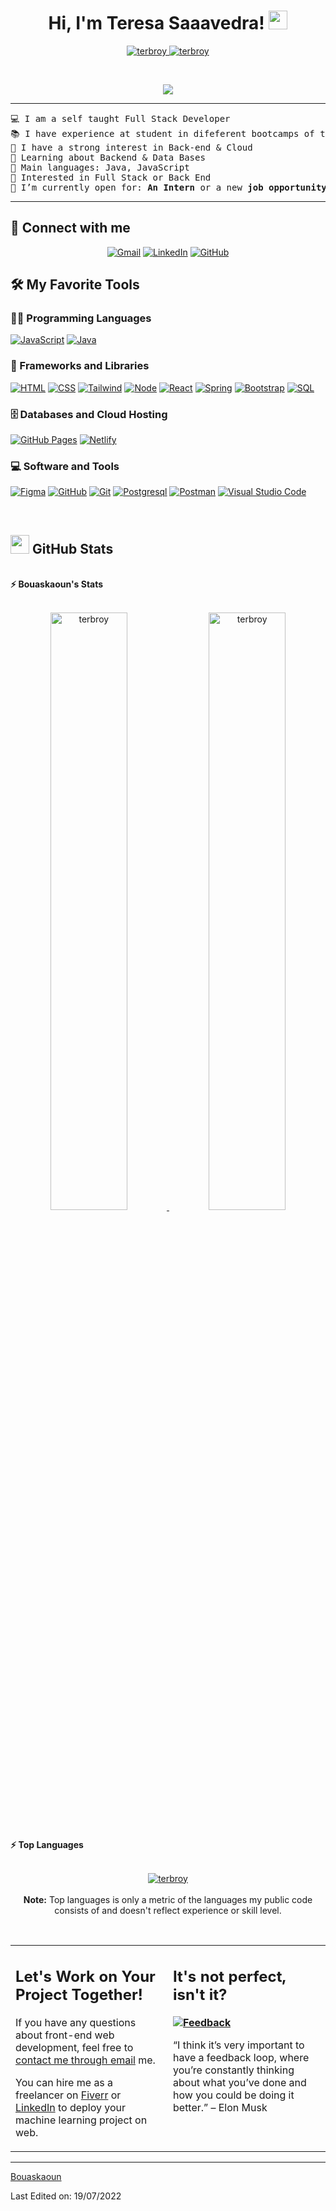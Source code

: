 <h1 align="center">
Hi, I'm Teresa Saaavedra!
	<a href="https://github.com/Terbroy" target="_self">
		<img src="https://media.giphy.com/media/hvRJCLFzcasrR4ia7z/giphy.gif" width="30">
	</a>
</h1>
<p align="center">
	<a href="https://github.com/Terbroy">
		<img src="https://komarev.com/ghpvc/?username=bouaskaoun&label=Profile%20views&color=0e75b6&style=flat" alt="terbroy" />
	</a>
	<a href="https://github.com/Terbroy">
		<img src="https://img.shields.io/github/followers/bouaskaoun?label=Followers" alt="terbroy" />
	</a>
</p>
<br/>
<p align="center">
	<a href="https://www.linkedin.com/in/teresa-broyer/">
		<img src="https://readme-typing-svg.herokuapp.com?lines=Computer+Science+Student;Full+Stack+Web+Developer;Freelancer;DS%20|%20AI%20|%20ML%20Enthusiastic;Always%20learning%20new%20things&center=true&width=380&height=45">
	</a>
</p>

<hr>

<pre>
💻 I am a self taught Full Stack Developer
📚 I have experience at student in difeferent bootcamps of tec
📝 I have a strong interest in Back-end & Cloud
🌱 Learning about Backend & Data Bases 
🌟 Main languages: Java, JavaScript
🚩 Interested in Full Stack or Back End
🤔 I’m currently open for: <b>An Intern</b> or a new <b>job opportunity</b>, this is <a href="https://docs.google.com/document/d/1FzR84Yvd3Uvdje9aBcON20Hx_yHGFjRS/edit?usp=sharing&ouid=115502817976626646516&rtpof=true&sd=true" target="_blank">MY RESUME.</a>
</pre>
<hr>

## 🤝 Connect with me
<p align="center">
	<a href="mailto:teresabroyer2003@gmail.com"><img img src="https://img.shields.io/badge/gmail-%23EA4335.svg?style=plastic&logo=gmail&logoColor=white" alt="Gmail"/></a>
	<a href="https://www.linkedin.com/in/teresa-broyer/"><img src="https://img.shields.io/badge/linkedin-%230A66C2.svg?style=plastic&logo=linkedin&logoColor=white" alt="LinkedIn"/></a>
	<a href="https://github.com/Terbroy"><img src="https://img.shields.io/badge/github-%23181717.svg?style=plastic&logo=github&logoColor=white" alt="GitHub"/></a>
</p>

## 🛠️ My Favorite Tools

### 👨‍💻 Programming Languages

<p>
    <a href="https://github.com/Terbroy"><img alt="JavaScript" src="https://skillicons.dev/icons?i=js"></a>
    <a href="https://github.com/Terbroy"><img alt="Java" src="https://skillicons.dev/icons?i=java"></a>

### 🧰 Frameworks and Libraries

<p>
    <a href="https://github.com/Terbroy"><img alt="HTML" src="https://skillicons.dev/icons?i=html"></a>
    <a href="https://github.com/Terbroy"><img alt="CSS" src="https://skillicons.dev/icons?i=css"></a>
    <a href="https://github.com/Terbroy"><img alt="Tailwind" src="https://skillicons.dev/icons?i=tailwind"></a>
    <a href="https://github.com/Terbroy"><img alt="Node" src="https://skillicons.dev/icons?i=nodejs"></a>
    <a href="https://github.com/Terbroy"><img alt="React" src="https://skillicons.dev/icons?i=react"></a>
    <a href="https://github.com/Terbroy"><img alt="Spring" src="https://skillicons.dev/icons?i=spring"></a>
    <a href="https://github.com/Terbroy"><img alt="Bootstrap" src="https://skillicons.dev/icons?i=bootstrap"></a>
    <a href="https://github.com/Terbroy"><img alt="SQL" src="https://skillicons.dev/icons?i=sql"></a>
</p>

### 🗄️ Databases and Cloud Hosting

<p>
    <a href="https://github.com/Terbroy"><img alt="GitHub Pages" src="https://skillicons.dev/icons?i=github"></a>
    <a href="https://github.com/Terbroy"><img alt="Netlify" src ="https://skillicons.dev/icons?i=netlify"></a>
</p>

### 💻 Software and Tools

<p>
    <a href="https://github.com/Terbroy"><img alt="Figma" src="https://skillicons.dev/icons?i=figma"></a>
    <a href="https://github.com/Terbroy"><img alt="GitHub" src="https://skillicons.dev/icons?i=gitub"></a>
    <a href="https://github.com/Terbroy"><img alt="Git" src="https://skillicons.dev/icons?i=git"></a>
    <a href="https://github.com/Terbroy"><img alt="Postgresql" src="https://skillicons.dev/icons?i=prostgresql"></a>
    <a href="https://github.com/Terbroy"><img alt="Postman" src="https://skillicons.dev/icons?i=postman"></a>
    <a href="https://github.com/Terbroy"><img alt="Visual Studio Code" src="https://skillicons.dev/icons?i=vscode"></a>
</p>
</br>

## <a href="https://github.com/Terbroy"><img src="https://www.blumbergdigital.com/wp-content/uploads/2020/10/stats-graphic-statistics-business-512.png" width="30"></a> GitHub Stats

<br/>
<summary><b>⚡ Bouaskaoun's Stats</b></summary>
<br/>
<p align="center">
	<a href="https://github.com/Terbroy">
	<img width="49.5%" src="https://github-readme-stats.vercel.app/api?username=bouaskaoun&show_icons=true" alt="terbroy">
	<img width="49.5%" src="https://github-readme-streak-stats.herokuapp.com/?user=bouaskaoun" alt="terbroy">
	</a>
	<br/>
</p>
<br/>

<summary><b>⚡ Top Languages</b></summary>
<br/>

<p align="center">
	<a href="https://github.com/Terbroy">
	<img src="https://github-readme-stats.vercel.app/api/top-langs/?username=bouaskaoun&langs_count=8&layout=compact" alt="terbroy">
	</a>
	<br/>
<br/>
<b>Note:</b> Top languages is only a metric of the languages my public code consists of and doesn't reflect experience or skill level.
</p>
<br/>

<table style="border: none">
  <tr>
  <td width="50%" valign="top">

## Let's Work on Your Project Together!

If you have any questions about front-end web development, feel free to <a href="mailto:bouaskaoun.mohammed@gmail.com">contact me through email</a> me.

You can hire me as a freelancer on <a href="https://www.fiverr.com">Fiverr</a> or <a href="https://www.linkedin.com/in/bouaskaoun/">LinkedIn</a> to deploy your machine learning project on web.

  </td>
  <td width="50%" valign="top">

## It's not perfect, isn't it?

**<a href="https://github.com/Terbroy"><img alt="Feedback" src="https://img.shields.io/badge/Ask%20me-anything-1abc9c.svg"></a>**

“I think it’s very important to have a feedback loop, where you’re constantly thinking about what you’ve done and how you could be doing it better.”
– Elon Musk

  </td>
  </tr>
</table>

------

[Bouaskaoun](https://github.com/Bouaskaoun)

Last Edited on: 19/07/2022
